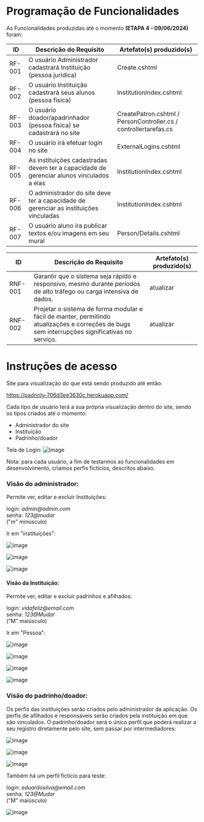 # Programação de Funcionalidades

As Funcionalidades produzidas até o momento **(ETAPA 4 - 09/06/2024)** foram:


|ID    | Descrição do Requisito  | Artefato(s) produzido(s) |
|------|-----------------------------------------|----|
|RF-001| O usuário Administrador cadastrará Instituição (pessoa juridica) | Create.cshtml |
|RF-002| O usuário Instituição cadastrará seus alunos (pessoa fisica) | InstitutionIndex.cshtml |
|RF-003| O usuário doador/apadrinhador (pessoa fisica) se cadastrará no site | CreatePatron.cshtml / PersonController.cs / controllertarefas.cs | 
|RF-004| O usuário irá efetuar login no site   | ExternalLogins.cshtml  |
|RF-005| As instituições cadastradas devem ter a capacidade de gerenciar alunos vinculados a elas | InstitutionIndex.cshtml
|RF-006| O administrador do site deve ter a capacidade de gerenciar as instituições vinculadas | InstitutionIndex.cshtml |
|RF-007| O usuário aluno ira publicar textos e/ou imagens em seu mural | Person/Details.cshtml |



|ID    | Descrição do Requisito  | Artefato(s) produzido(s) |
|------|-----------------------------------------|----|
RNF-001|	Garantir que o sistema seja rápido e responsivo, mesmo durante períodos de alto tráfego ou carga intensiva de dados. | atualizar |
RNF-002|Projetar o sistema de forma modular e fácil de manter, permitindo atualizações e correções de bugs sem interrupções significativas no serviço.| atualizar |


# Instruções de acesso

Site para visualização do que está sendo produzido até então:


https://padrinly-706d3ee3630c.herokuapp.com/


Cada tipo de usuário terá a sua própria visualização dentro do site, sendo os tipos criados até o momento:

- Administrador do site
- Instituição
- Padrinho/doador

Tela de Login:
![image](https://github.com/ICEI-PUC-Minas-PMV-ADS/PMV-ADS-2024-1-E2-IntApp-Proj-T3-Grupo2-Padrin.ly/assets/110932147/c9d4ff40-f0e9-423b-9491-795aa1ae922e)


Nota: para cada usuário, a fim de testarmos as funcionalidades em desenvolvimento, criamos perfis fictícios, descritos abaixo.

### Visão do administrador:

Permite ver, editar e excluir Instituições:


login: _admin@admin.com_ <br>
senha: _123@mudar_ <br>
("m" minúsculo)

Ir em "instituições":

![image](https://github.com/ICEI-PUC-Minas-PMV-ADS/PMV-ADS-2024-1-E2-IntApp-Proj-T3-Grupo2-Padrin.ly/assets/110932147/14c39dfc-9947-45cc-893c-76f05b1b82a0)

![image](https://github.com/ICEI-PUC-Minas-PMV-ADS/PMV-ADS-2024-1-E2-IntApp-Proj-T3-Grupo2-Padrin.ly/assets/110932147/518ef575-96e4-44d3-896e-caac95b91275)

![image](https://github.com/ICEI-PUC-Minas-PMV-ADS/PMV-ADS-2024-1-E2-IntApp-Proj-T3-Grupo2-Padrin.ly/assets/110932147/ba6adaa0-fa36-427d-a14e-b153a1bf6720)


#### Visão da Instituição:

Permite ver, editar e excluir padrinhos e afilhados:


login: _vidafeliz@email.com_ <br>
senha: _123@Mudar_ <br>
("M" maiúsculo)

Ir em "Pessoa":

![image](https://github.com/ICEI-PUC-Minas-PMV-ADS/PMV-ADS-2024-1-E2-IntApp-Proj-T3-Grupo2-Padrin.ly/assets/110932147/da5916f7-8350-4b97-a4bb-d23130812752)

![image](https://github.com/ICEI-PUC-Minas-PMV-ADS/PMV-ADS-2024-1-E2-IntApp-Proj-T3-Grupo2-Padrin.ly/assets/110932147/8b6bc814-6fbb-4b3f-bd05-c2f9a1c2478c)

![image](https://github.com/ICEI-PUC-Minas-PMV-ADS/PMV-ADS-2024-1-E2-IntApp-Proj-T3-Grupo2-Padrin.ly/assets/110932147/52e57037-c279-4a01-b9e4-e319c824e8c4)

![image](https://github.com/ICEI-PUC-Minas-PMV-ADS/PMV-ADS-2024-1-E2-IntApp-Proj-T3-Grupo2-Padrin.ly/assets/110932147/0138a1c5-533c-478f-a95f-fb019c31ddeb)



### Visão do padrinho/doador:


Os perfis das instituições serão criados pelo administrador da aplicação. Os perfis de afilhados e responsáveis serão criados pela instituição em que são vinculados. O padrinho/doador será o único perfil que poderá realizar a seu registro diretamente pelo site, sem passar por intermediadores:

![image](https://github.com/ICEI-PUC-Minas-PMV-ADS/PMV-ADS-2024-1-E2-IntApp-Proj-T3-Grupo2-Padrin.ly/assets/110932147/39f26ad2-260a-45ee-bd26-383aae5b63d9)

![image](https://github.com/ICEI-PUC-Minas-PMV-ADS/PMV-ADS-2024-1-E2-IntApp-Proj-T3-Grupo2-Padrin.ly/assets/110932147/c690f4ed-1985-45ea-b4d3-88c0f005dd45)

![image](https://github.com/ICEI-PUC-Minas-PMV-ADS/PMV-ADS-2024-1-E2-IntApp-Proj-T3-Grupo2-Padrin.ly/assets/110932147/4147b883-e0ac-49eb-90ea-91d83d2d230a)


Também há um perfil fictício para teste:

login: _eduardosilva@email.com_ <br>
senha: _123@Mudar_ <br>
("M" maiúsculo)

![image](https://github.com/ICEI-PUC-Minas-PMV-ADS/PMV-ADS-2024-1-E2-IntApp-Proj-T3-Grupo2-Padrin.ly/assets/110932147/d8e91d12-18c1-46fe-8bbc-da39f35ef8a0)










